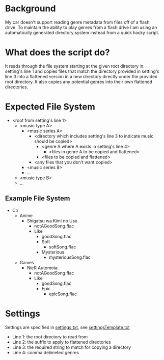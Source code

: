 # Background
My car doesn't support reading genre metadata from files off of a flash drive.
To maintain the ability to play genres from a flash drive I am using an automatically
generated directory system instead from a quick hacky script.

 # What does the script do?
 It reads through the file system starting at the given root directory in setting's line 1
 and copies files that match the directory provided in setting's line 3 into a flattened
 version in a new directory directly under the provided root directory. It also copies any
 potential genres into their own flattened directories.
 
 # Expected File System
  - \<root from setting's line 1\>
    - \<music type A\>
        - \<music series A\>
            - \<directory which includes setting's line 3 to indicate music should be copied\>
                - \<genre A where A exists in setting's line 4\>
                    - \<files in genre A to be copied and flattened\>
                - \<files to be copied and flattened\>
            - \<any files that you don't want copied\>
        - \<music series B\>
        - ...
    - \<music type B\>
    - ...
 
 ## Example File System
 - C:/
    - Anime
        - Shigatsu wa Kimi no Uso
            - notAGoodSong.flac
            - Like
                - goodSong.flac
                - Soft
                    - softSong.flac
                - Mysterious
                    - mysteriousSong.flac
    - Games
        - NieR Automota
            - notAGoodSong.flac
            - Like
                - goodSong.flac
                - Epic
                    - epicSong.flac
 
 # Settings
 Settings are specified in [settings.txt](./settings.txt), see [settingsTemplate.txt](./settingsTemplate.txt)
 - Line 1: the root directory to read from
 - Line 2: the suffix to apply to flattened directories
 - Line 3: the required string to match for copying a directory
 - Line 4: comma delimeted genres
  